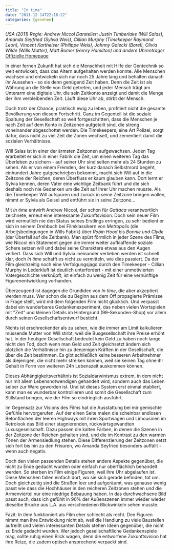 ```yaml
---
title: "In time"
date: "2011-12-14T22:18:22"
categories: [gesehen]
---
```


*USA (2011)
Regie: Andrew Niccol
Darsteller: Justin Timberlake (Will Salas), Amanda Seyfried (Sylvia Weis), Cillian Murphy (Timekeeper Raymond Leon), Vincent Kartheiser (Philippe Weis), Johnny Galecki (Borel), Olivia Wilde (Wills Mutter), Matt Bomer (Henry Hamilton) und andere Uhrenträger*
[Offizielle Homepage](http://www.intime-derfilm.de/)

In einer fernen Zukunft hat sich die Menschheit mit Hilfe der Gentechnik so weit entwickelt, dass das Altern aufgehalten werden konnte. Alle Menschen wachsen und entwickeln sich nur noch 25 Jahre lang und behalten danach ihr Aussehen - so sie denn genügend Zeit haben. Denn die Zeit ist als Währung an die Stelle von Geld getreten, und jeder Mensch trägt am Unterarm eine digitale Uhr, die sein Zeitkonto anzeigt und damit die Menge der ihm verbleibenden Zeit. Läuft diese Uhr ab, stirbt der Mensch.

Doch trotz der Chance, praktisch ewig zu leben, profitiert nicht die gesamte Bevölkerung von diesem Fortschritt. Ganz im Gegenteil ist die soziale Spaltung der Gesellschaft so weit fortgeschritten, dass die Menschen je nach Zeit auf dem Konto in Zeitzonen aufgeteilt sind, die streng voneinander abgeschottet werden. Die Timekeepers, eine Art Polizei, sorgt dafür, dass nicht zu viel Zeit die Zonen wechselt, und zementiert damit die sozialen Verhältnisse.

Will Salas ist in einer der ärmsten Zeitzonen aufgewachsen. Jeden Tag erarbeitet er sich in einer Fabrik die Zeit, um einen weiteren Tag das Überleben zu sichern - auf seiner Uhr sind selten mehr als 24 Stunden zu sehen. Als er von einem Fremden, der kurz danach Selbstmord begeht, einhundert Jahre gutgeschrieben bekommt, macht sich Will auf in die Zeitzone der Reichen, deren Überfluss er kaum glauben kann. Dort lernt er Sylvia kennen, deren Vater eine wichtige Zeitbank führt und die sich deshalb noch nie Gedanken um die Zeit auf ihrer Uhr machen musste. Als die Timekeeper Will aufspüren und zurück in seine Zeitzone bringen wollen, nimmt er Sylvia als Geisel und entführt sie in seine Zeitzone...

Mit *In time* entwirft Andrew Niccol, der schon für *Gattaca* verantwortlich zeichnete, erneut eine interessante Zukunftsvision. Doch sein neuer Film wird vermutlich nie den Status seines Erstlings erringen, zu sehr bedient er sich in seinem Drehbuch bei Filmklassikern von *Metropolis* (die Arbeitsbedingungen in Wills Fabrik) über *Robin Hood* bis *Bonnie und Clyde* (der Überfall auf die Zeitbank). Man spürt förmlich in jeder Szene des Films, wie Niccol ein Statement gegen die immer weiter aufklaffende soziale Schere setzen will und dabei seine Charaktere etwas aus den Augen verliert. Dass sich Will und Sylvia ineinander verlieben werden ist schnell klar, doch *In time* schafft es nicht zu vermitteln, wie dies passiert. Da der Film gleichzeitig noch eine Verfolgungsjagd durch den Timekeeper - Cillian Murphy in Lederkluft ist deutlich unterfordert - mit einer unmotivierten Vatergeschichte verknüpft, ist einfach zu wenig Zeit für eine vernünftige Figurenentwicklung vorhanden.

Überzeugend ist dagegen die Grundidee von *In time*, die aber akzeptiert werden muss. Wer schon die zu Beginn aus dem Off propagierte Prämisse in Frage stellt, wird mit dem folgenden Film nicht glücklich. Und verpasst dabei ein wunderbares Gedankenexperiment, das neben vielen Wortspielen mit "Zeit" und kleinen Details im Hintergrund (99-Sekunden-Shop) vor allem durch seinen Gesellschaftsentwurf besticht.

Nichts ist erschreckender als zu sehen, wie die immer am Limit kalkulieren müssende Mutter von Will stirbt, weil die Busgesellschaft ihre Preise erhöht hat. In der heutigen Gesellschaft bedeutet kein Geld zu haben noch lange nicht den Tod, doch wenn man Geld und Zeit gleichsetzt ändern sich plötzlich die Verhältnisse hin zu denjenigen Kräften in der Gesellschaft, die über die Zeit bestimmen. Es gibt schließlich keine besseren Arbeitnehmer als diejenigen, die nicht mehr streiken können, weil sie keinen Tag ohne ihr Gehalt in Form von weiteren 24h Lebenszeit auskommen können.

Dieses Abhängigkeitsverhältnis ist Sozialdarwinismus extrem, in dem nicht nur mit allem Lebensnotwendigen gehandelt wird, sondern auch das Leben selber zur Ware geworden ist. Und ist dieses System erst einmal etabliert, kann man es wunderbar kontrollieren und somit die Gesellschaft zum Stillstand bringen, wie der Film so eindringlich ausführt.

Im Gegensatz zur Visions des Films hat die Ausstattung bei mir gemischte Gefühle hervorgerufen. Auf der einen Seite malen die scheinbar endlosen Betonflächen der leeren Highways mit ihren Sportwagen und Limousinen im Retrolook das Bild einer stagnierenden, rückwärtsgewandten Luxusgesellschaft. Dazu passen die kalten Farben, in denen die Szenen in der Zeitzone der Reichen gehalten sind, und die im Kontrast zu den warmen Tönen der Armensiedlung stehen. Diese Differenzierung der Zeitzonen setzt sich fort bis hin zu den Frisuren, wo Amanda Seyfried besonders auffällt - wenn auch negativ.

Doch den vielen passenden Details stehen andere Aspekte gegenüber, die nicht zu Ende gedacht wurden oder einfach nur oberflächlich behandelt werden. So sterben im Film einige Figuren, weil ihre Uhr abgelaufen ist. Diese Menschen fallen einfach dort, wo sie sich gerade befinden, tot um. Doch gleichzeitig sind die Straßen leer und aufgeräumt, was genauso wenig passt wie dass die Hochhäuser in den reicheren Zeitzonen stehen und die Armenviertel nur eine niedrige Bebauung haben. In das durchwachsene Bild passt auch, dass ich gefühlt in 90% der Außenszenen immer wieder wieder dieselbe Brücke aus L.A. aus verschiedenen Blickwinkeln sehen musste.

Fazit: *In time* funktioniert als Film eher schlecht als recht. Den Figuren nimmt man ihre Entwicklung nicht ab, weil die Handlung zu viele Baustellen aufreißt und vielen interessanten Details stehen Ideen gegenüber, die nicht zu Ende gedacht wurden. Wer jedoch gesellschaftliche Gedankenspiele mag, sollte ruhig einen Blick wagen, denn die entworfene Zukunftsvision hat ihre Reize, die zudem optisch ansprechend verpackt sind.
